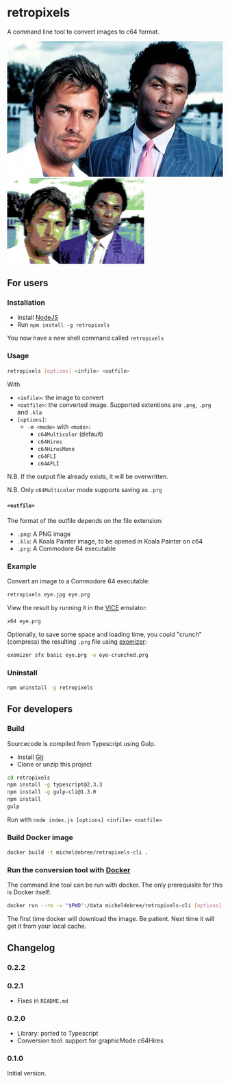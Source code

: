 # retropixels

A command line tool to convert images to c64 format.

![Input](miamivice.jpg)
![Output](miamivice.png)

## For users

### Installation

- Install [NodeJS](https://nodejs.org)
- Run ``npm install -g retropixels``

You now have a new shell command called ``retropixels``

### Usage

```bash
retropixels [options] <infile> <outfile>
```

With

- ``<infile>``: the image to convert
- ``<outfile>``: the converted image. Supported extentions are ``.png``, ``.prg`` and ``.kla``
- ``[options]``:
  - ``-m <mode>`` with ``<mode>``:
    - ``c64Multicolor`` (default)
    - ``c64Hires``
    - ``c64HiresMono``
    - ``c64FLI``
    - ``c64AFLI``

N.B. If the output file already exists, it will be overwritten.

N.B. Only ``c64Multicolor`` mode supports saving as ``.prg``

#### ``<outfile>``

The format of the outfile depends on the file extension:

- ``.png``: A PNG image
- ``.kla``: A Koala Painter image, to be opened in Koala Painter on c64
- ``.prg``: A Commodore 64 executable

### Example

Convert an image to a Commodore 64 executable:

```bash
retropixels eye.jpg eye.prg
```

View the result by running it in the
[VICE](http://vice-emu.sourceforge.net) emulator:

```bash
x64 eye.prg
```

Optionally, to save some space and loading time,
you could "crunch" (compress) the resulting ``.prg`` file using
[exomizer](https://bitbucket.org/magli143/exomizer/wiki/Home):

```bash
exomizer sfx basic eye.prg -o eye-crunched.prg
```

### Uninstall

```bash
npm uninstall -g retropixels
```

## For developers

### Build

Sourcecode is compiled from Typescript using Gulp.

- Install [Git](https://git-scm.com)
- Clone or unzip this project

```bash
cd retropixels
npm install -g typescript@2.3.3
npm install -g gulp-cli@1.3.0
npm install
gulp
```

Run with ``node index.js [options] <infile> <outfile>``

### Build Docker image

```bash
docker build -t micheldebree/retropixels-cli .
```

### Run the conversion tool with [Docker](https://www.docker.com)

The command line tool can be run with docker.
The only prerequisite for this is Docker itself:

```bash
docker run --rm -v "$PWD":/data micheldebree/retropixels-cli [options] <infile> <outfile>
```

The first time docker will download the image.
Be patient. Next time it will get it from your local cache.

## Changelog

### 0.2.2

### 0.2.1

- Fixes in ``README.md``

### 0.2.0

- Library: ported to Typescript
- Conversion tool: support for graphicMode c64Hires

### 0.1.0

Initial version.
